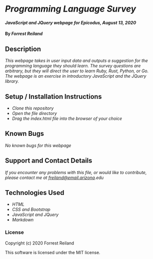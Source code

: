 # _Programming Language Survey_

#### _JavaScript and JQuery webpage for Epicodus, August 13, 2020_

#### By _**Forrest Reiland**_

## Description 

_This webpage takes in user input data and outputs a suggestion for the programming language they should learn. The survey questions are arbitrary, but they will direct the user to learn Ruby, Rust, Python, or Go. The webpage is an exercise in introductory JavaScript and the JQuery library._



## Setup / Installation Instructions

* _Clone this repository_
* _Open the file directory_
* _Drag the index.html file into the browser of your choice_

## Known Bugs

_No known bugs for this webpage_

## Support and Contact Details

_If you encounter any problems with this file, or would like to contribute, please contact me at freiland@email.arizona.edu_

## Technologies Used

* _HTML_
* _CSS and Bootstrap_
* _JavaScript and JQuery_
* _Markdown_

### License 

Copyright (c) 2020 Forrest Reiland

This software is licensed under the MIT license.